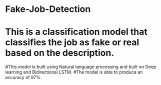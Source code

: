 # Fake-Job-Detection
# This is a classification model that classifies the job as fake or real based on the description.
#This model is built using Natural language processing and built on Deep learning and Bidirectional LSTM.
#The model is able to produce an accuracy of 97%.
